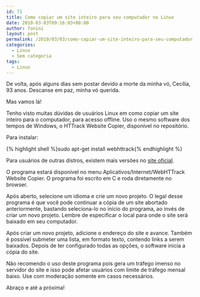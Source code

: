 ```yaml
---
id: 71
title: Como copiar um site inteiro para seu computador no Linux
date: 2010-03-03T09:16:03+00:00
author: fonini
layout: post
permalink: /2010/03/03/como-copiar-um-site-inteiro-para-seu-computador-no-linux/
categories:
  - Linux
  - Sem categoria
tags:
  - Linux
---
```

De volta, após alguns dias sem postar devido a morte da minha vó, Cecília, 93 anos. Descanse em paz, minha vó querida.

Mas vamos lá!

Tenho visto muitas dúvidas de usuários Linux em como copiar um site inteiro para o computador, para acesso offline. Uso o mesmo software dos tempos de Windows, o HTTrack Website Copier, disponível no repositório.

Para instalar: 

{% highlight shell %}sudo apt-get install webhttrack{% endhighlight %}

Para usuários de outras distros, existem mais versões no <a href="http://www.httrack.com/page/2/en/index.html" rel="externo">site oficial</a>.

O programa estará disponível no menu Aplicativos/Internet/WebHTTrack Website Copier. O programa foi escrito em C e roda diretamente no browser.

Após aberto, selecione um idioma e crie um novo projeto. O legal desse programa é que você pode continuar a cópia de um site abortado anteriormente, bastando seleciona-lo no início do programa, ao invés de criar um novo projeto. Lembre de especificar o local para onde o site será baixado em seu computador.

Após criar um novo projeto, adicione o endereço do site e avance. Também é possível submeter uma lista, em formato texto, contendo links a serem baixados. Depois de ter configurado todas as opções, o software inicia a cópia do site.

Não recomendo o uso deste programa pois gera um tráfego imenso no servidor do site e isso pode afetar usuários com limite de tráfego mensal baixo. Use com moderação somente em casos necessários.

Abraço e até a próxima!